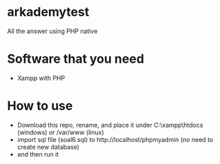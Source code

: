 # arkademytest

All the answer using PHP native

# Software that you need
  - Xampp with PHP

# How to use
  - Download this repo, rename, and place it under C:\xampp\htdocs (windows) or /var/www (linux)
  - import sql file (soal6.sql) to http://localhost/phpmyadmin (no need to create new database)
  - and then run it
